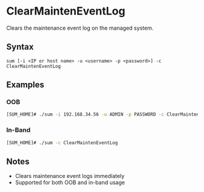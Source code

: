 # ClearMaintenEventLog

Clears the maintenance event log on the managed system.

## Syntax

```
sum [-i <IP or host name> -u <username> -p <password>] -c ClearMaintenEventLog
```

## Examples

### OOB
```bash
[SUM_HOME]# ./sum -i 192.168.34.56 -u ADMIN -p PASSWORD -c ClearMaintenEventLog
```

### In-Band
```bash
[SUM_HOME]# ./sum -c ClearMaintenEventLog
```

## Notes

- Clears maintenance event logs immediately
- Supported for both OOB and in-band usage
